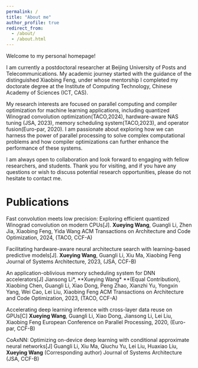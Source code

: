 ```yaml
---
permalink: /
title: "About me"
author_profile: true
redirect_from: 
  - /about/
  - /about.html
---
```


Welcome to my personal homepage!

I am currently a postdoctoral researcher at Beijing University of Posts and Telecommunications. My academic journey started with the guidance of the distinguished Xiaobing Feng, under whose mentorship I completed my doctorate degree at the Institute of Computing Technology, Chinese Academy of Sciences (ICT, CAS).

My research interests are focused on parallel computing and compiler optimization for machine learning applications, including quantized Winograd convolution optimization(TACO,2024), hardware-aware NAS tuning (JSA, 2023), memory scheduling system(TACO,2023), and operator fusion(Euro-par, 2020). I am passionate about exploring how we can harness the power of parallel processing to solve complex computational problems and how compiler optimizations can further enhance the performance of these systems.

I am always open to collaboration and look forward to engaging with fellow researchers, and students. Thank you for visiting, and if you have any questions or wish to discuss potential research opportunities, please do not hesitate to contact me.


# Publications
Fast convolution meets low precision: Exploring efficient quantized Winograd convolution on modern CPUs[J].
**Xueying Wang**, Guangli Li, Zhen Jia, Xiaobing Feng, Yida Wang 
ACM Transactions on Architecture and Code Optimization, 2024, (TACO, CCF-A)

Facilitating hardware-aware neural architecture search with learning-based predictive models[J]. 
**Xueying Wang**, Guangli Li, Xiu Ma, Xiaobing Feng
Journal of Systems Architecture, 2023, (JSA, CCF-B)


An application-oblivious memory scheduling system for DNN accelerators[J]
Jiansong Li\*, **Xueying Wang\* **(Equal Contribution), Xiaobing Chen, Guangli Li, Xiao Dong, Peng Zhao, Xianzhi Yu, Yongxin Yang, Wei Cao, Lei Liu, Xiaobing Feng
ACM Transactions on Architecture and Code Optimization, 2023, (TACO, CCF-A)

Accelerating deep learning inference with cross-layer data reuse on GPUs[C]
**Xueying Wang**, Guangli Li, Xiao Dong, Jiansong Li, Lei Liu, Xiaobing Feng
European Conference on Parallel Processing, 2020, (Euro-par, CCF-B)


CoAxNN: Optimizing on-device deep learning with conditional approximate neural networks[J]
Guangli Li, Xiu Ma, Qiuchu Yu, Lei Liu, Huaxiao Liu, **Xueying Wang** (Corresponding author)
Journal of Systems Architecture (JSA, CCF-B)




